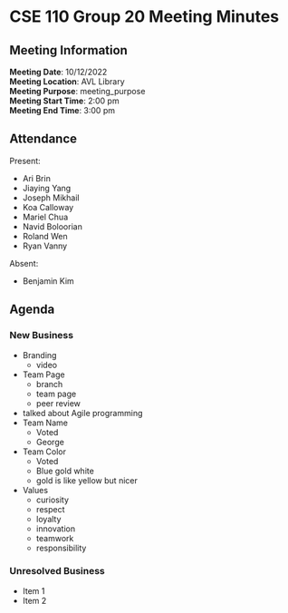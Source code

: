 # CSE 110 Group 20 Meeting Minutes
## Meeting Information
**Meeting Date**: 10/12/2022 <br>
**Meeting Location**: AVL Library <br>
**Meeting Purpose**: meeting_purpose <br>
**Meeting Start Time**: 2:00 pm <br>
**Meeting End Time**: 3:00 pm <br>

## Attendance
Present:
- Ari Brin
- Jiaying Yang
- Joseph Mikhail
- Koa Calloway
- Mariel Chua
- Navid Boloorian
- Roland Wen
- Ryan Vanny

Absent:
- Benjamin Kim

## Agenda

### New Business
- Branding
	- video
- Team Page
	- branch
	- team page
	- peer review
- talked about Agile programming
- Team Name
	- Voted
	- George
- Team Color
	- Voted
	- Blue gold white 
	- gold is like yellow but nicer
- Values
	- curiosity
	- respect
	- loyalty
	- innovation
	- teamwork
	- responsibility
	
### Unresolved Business
- Item 1
- Item 2
